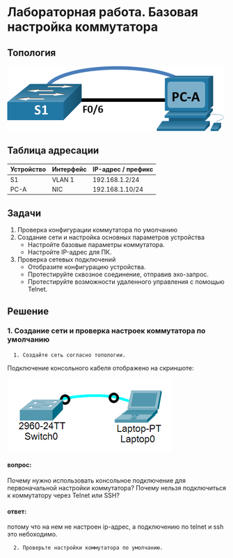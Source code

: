 # Лабораторная работа. Базовая настройка коммутатора
## Топология
![This is an alt text.](./img/topology.png "Топология")
## Таблица адресации
|Устройство|Интерфейс|IP-адрес / префикс|
|----------|---------|------------------|
|S1        |VLAN 1   |192.168.1.2/24    |
|PC-A      |NIC      |192.168.1.10/24   |

## Задачи
1. Проверка конфигурации коммутатора по умолчанию
2. Создание сети и настройка основных параметров устройства
    * Настройте базовые параметры коммутатора.
    * Настройте IP-адрес для ПК.
4. Проверка сетевых подключений
    * Отобразите конфигурацию устройства.
    *	Протестируйте сквозное соединение, отправив эхо-запрос.
    *	Протестируйте возможности удаленного управления с помощью Telnet.
## Решение
### 1. Создание сети и проверка настроек коммутатора по умолчанию
      1. Создайте сеть согласно топологии.

Подключение консольного кабеля отображено на скриншоте:

![This is an alt text.](./img/topology1.png "Топология")

#### вопрос:
Почему нужно использовать консольное подключение для первоначальной настройки коммутатора? Почему нельзя подключиться к коммутатору через Telnet или SSH?
#### ответ:
потому что на нем не настроен ip-адрес, а подключению по telnet и ssh это небоходимо.
      
      2. Проверьте настройки коммутатора по умолчанию.

